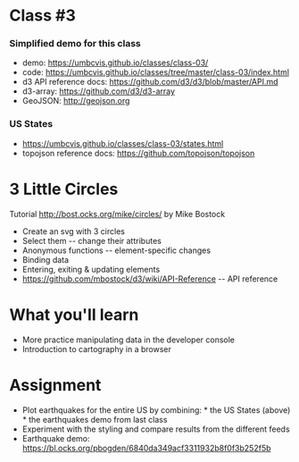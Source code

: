 # Class #3

### Simplified demo for this class

* demo: https://umbcvis.github.io/classes/class-03/
* code: https://umbcvis.github.io/classes/tree/master/class-03/index.html
* d3 API reference docs: https://github.com/d3/d3/blob/master/API.md
* d3-array: https://github.com/d3/d3-array
* GeoJSON: http://geojson.org

### US States

* https://umbcvis.github.io/classes/class-03/states.html
* topojson reference docs: https://github.com/topojson/topojson

# 3 Little Circles
Tutorial http://bost.ocks.org/mike/circles/ by Mike Bostock

* Create an svg with 3 circles
* Select them -- change their attributes
* Anonymous functions -- element-specific changes
* Binding data
* Entering, exiting & updating elements
* https://github.com/mbostock/d3/wiki/API-Reference -- API reference

# What you'll learn

* More practice manipulating data in the developer console
* Introduction to cartography in a browser

# Assignment

* Plot earthquakes for the entire US by combining:
        * the US States (above)
        * the earthquakes demo from last class
* Experiment with the styling and compare results from the different feeds
* Earthquake demo: https://bl.ocks.org/pbogden/6840da349acf3311932b8f0f3b252f5b
